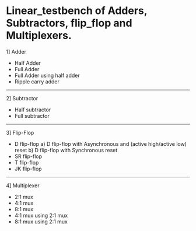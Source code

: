 # Linear_testbench of Adders, Subtractors, flip_flop and Multiplexers.
1] Adder 
  * Half Adder
  * Full Adder
  * Full Adder using half adder
  * Ripple carry adder
--------------------------------------------
2] Subtractor
  * Half subtractor
  * Full subtractor
--------------------------------------------
3] Flip-Flop
  * D flip-flop
     a) D flip-flop with Asynchronous and (active high/active low) reset
     b) D flip-flop with Synchronous reset
  * SR flip-flop
  * T flip-flop
  * JK flip-flop
--------------------------------------------
4] Multiplexer
  * 2:1 mux
  * 4:1 mux
  * 8:1 mux
  * 4:1 mux using 2:1 mux
  * 8:1 mux using 2:1 mux  
